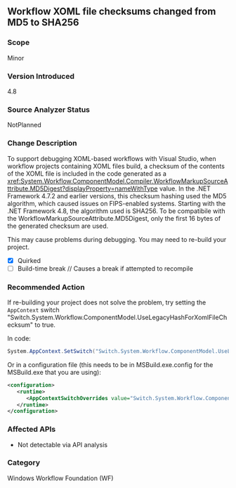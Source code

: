 ## Workflow XOML file checksums changed from MD5 to SHA256

### Scope
Minor

### Version Introduced
4.8

### Source Analyzer Status
NotPlanned

### Change Description
To support debugging XOML-based workflows with Visual Studio,
when workflow projects containing XOML files build, a checksum of the contents of the XOML file is included in the code
generated as a <xref:System.Workflow.ComponentModel.Compiler.WorkflowMarkupSourceAttribute.MD5Digest?displayProperty=nameWithType> value.
In the .NET Framework 4.7.2 and earlier versions, this checksum hashing used the MD5 
algorithm, which caused issues on FIPS-enabled systems. Starting with the .NET Framework 4.8, 
the algorithm used is SHA256. To be compatibile with the WorkflowMarkupSourceAttribute.MD5Digest,
only the first 16 bytes of the generated checksum are used.

This may cause problems during debugging. You may need to re-build your project.

- [x] Quirked 
- [ ] Build-time break // Causes a break if attempted to recompile

### Recommended Action
If re-building your project does not solve the problem, try setting 
the `AppContext` switch "Switch.System.Workflow.ComponentModel.UseLegacyHashForXomlFileChecksum" to true.

In code:
```csharp
System.AppContext.SetSwitch("Switch.System.Workflow.ComponentModel.UseLegacyHashForXomlFileChecksum", true);
```

Or in a configuration file (this needs to be in MSBuild.exe.config for the MSBuild.exe that you are using):
```xml
<configuration>
   <runtime>
      <AppContextSwitchOverrides value="Switch.System.Workflow.ComponentModel.UseLegacyHashForXomlFileChecksum=true" /> 
   </runtime>
</configuration>
```

### Affected APIs
* Not detectable via API analysis

### Category
Windows Workflow Foundation (WF)

<!--
    ### Original Bug
    Bug link goes here

    https://devdiv.visualstudio.com/DevDiv/_workitems/edit/531054

-->


